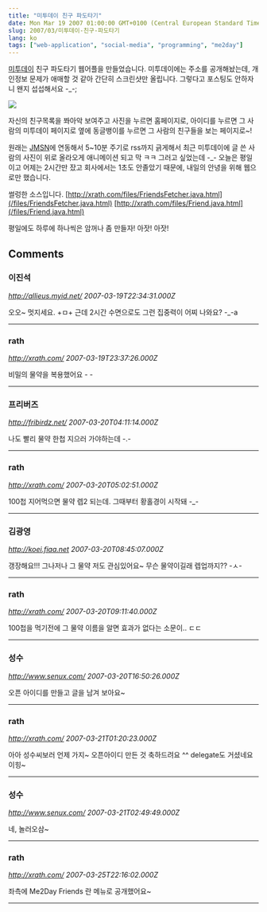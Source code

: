 ```yaml
---
title: "미투데이 친구 파도타기"
date: Mon Mar 19 2007 01:00:00 GMT+0100 (Central European Standard Time)
slug: 2007/03/미투데이-친구-파도타기
lang: ko
tags: ["web-application", "social-media", "programming", "me2day"]
---
```


[미투데이](http://me2day.net) 친구 파도타기 웹어플을 만들었습니다.
미투데이에는 주소를 공개해놨는데, 개인정보 문제가 애매할 것 같아 간단히 스크린샷만 올립니다.
그렇다고 포스팅도 안하자니 왠지 섭섭해서요 -_-;

![](/img/me2day_link.jpg)

자신의 친구목록을 쫘아악 보여주고 
사진을 누르면 홈페이지로, 
아이디를 누르면 그 사람의 미투데이 페이지로 
옆에 동글뱅이를 누르면 그 사람의 친구들을 보는 페이지로~!

원래는 [JMSN](http://jmsn.sourceforge.net)에 연동해서 5~10분 주기로 rss까지 긁게해서 최근 미투데이에 글 쓴 사람의 사진이 위로 올라오게 애니메이션 되고 막 ㅋㅋ 그러고 싶었는데 -_- 오늘은 평일이고 어제는 2시간만 잤고 회사에서는 1초도 안졸았기 때문에, 내일의 안녕을 위해 웹으로만 했습니다.

썰렁한 소스입니다. 
[http://xrath.com/files/FriendsFetcher.java.html](/files/FriendsFetcher.java.html)
[http://xrath.com/files/Friend.java.html](/files/Friend.java.html)

평일에도 하루에 하나씩은 암꺼나 좀 만들자! 아잣! 아잣!

## Comments

### 이진석
*http://allieus.myid.net/*
*2007-03-19T22:34:31.000Z*

오오~ 멋지세요. +ㅁ+
근데 2시간 수면으로도 그런 집중력이 어찌 나와요? -_-a

---

### rath
*http://xrath.com/*
*2007-03-19T23:37:26.000Z*

비밀의 물약을 복용했어요 - -

---

### 프리버즈
*http://fribirdz.net/*
*2007-03-20T04:11:14.000Z*

나도 빨리 물약 한첩 지으러 가야하는데 -.-

---

### rath
*http://xrath.com/*
*2007-03-20T05:02:51.000Z*

100첩 지어먹으면 물약 렙2 되는데. 그때부터 황홀경이 시작돼 -_-

---

### 김광영
*http://koei.fiaa.net*
*2007-03-20T08:45:07.000Z*

갱장해요!!!
그나저나 그 물약 저도 관심있어요~ 무슨 물약이길래 렙업까지?? -ㅅ-

---

### rath
*http://xrath.com/*
*2007-03-20T09:11:40.000Z*

100첩을 먹기전에 그 물약 이름을 알면 효과가 없다는 소문이.. ㄷㄷ

---

### 성수
*http://www.senux.com/*
*2007-03-20T16:50:26.000Z*

오픈 아이디를 만들고 글을 남겨 보아요~

---

### rath
*http://xrath.com/*
*2007-03-21T01:20:23.000Z*

아아 성수씨보러 언제 가지~ 오픈아이디 만든 것 축하드려요 ^^
delegate도 거셨네요 이힝~

---

### 성수
*http://www.senux.com/*
*2007-03-21T02:49:49.000Z*

네, 놀러오삼~

---

### rath
*http://xrath.com/*
*2007-03-25T22:16:02.000Z*

좌측에 Me2Day Friends 란 메뉴로 공개했어요~

---
